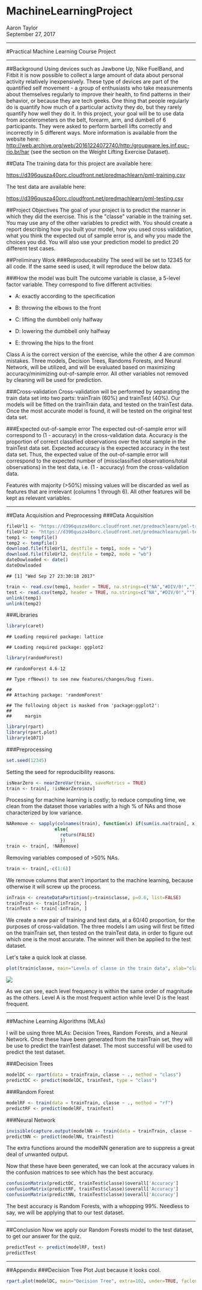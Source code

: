 # MachineLearningProject
Aaron Taylor  
September 27, 2017  

******
#Practical Machine Learning Course Project
******

##Background
Using devices such as Jawbone Up, Nike FuelBand, and Fitbit it is now possible to collect a large amount of data about personal activity relatively inexpensively. These type of devices are part of the quantified self movement - a group of enthusiasts who take measurements about themselves regularly to improve their health, to find patterns in their behavior, or because they are tech geeks. One thing that people regularly do is quantify how much of a particular activity they do, but they rarely quantify how well they do it. In this project, your goal will be to use data from accelerometers on the belt, forearm, arm, and dumbell of 6 participants. They were asked to perform barbell lifts correctly and incorrectly in 5 different ways. More information is available from the website here: http://web.archive.org/web/20161224072740/http:/groupware.les.inf.puc-rio.br/har (see the section on the Weight Lifting Exercise Dataset).  

##Data
The training data for this project are available here:  

https://d396qusza40orc.cloudfront.net/predmachlearn/pml-training.csv  

The test data are available here:  

https://d396qusza40orc.cloudfront.net/predmachlearn/pml-testing.csv  

##Project Objectives
The goal of your project is to predict the manner in which they did the exercise. This is the "classe" variable in the training set. You may use any of the other variables to predict with. You should create a report describing how you built your model, how you used cross validation, what you think the expected out of sample error is, and why you made the choices you did. You will also use your prediction model to predict 20 different test cases.  

##Preliminary Work
###Reproduceability
The seed will be set to 12345 for all code. If the same seed is used, it will reproduce the below data.  

###How the model was built
The outcome variable is classe, a 5-level factor variable. They correspond to five different activities:  

* A: exactly according to the specification

* B: throwing the elbows to the front

* C: lifting the dumbbell only halfway

* D: lowering the dumbbell only halfway

* E: throwing the hips to the front

Class A is the correct version of the exercise, while the other 4 are common mistakes. Three models, Decision Trees, Randoms Forests, and Neural Network, will be utilized, and will be evaluated based on maximizing accuracy/minimizing out-of-sample error. All other variables not removed by cleaning will be used for prediction.  

###Cross-validation
Cross-validation will be performed by separating the train data set into two parts: trainTrain (60%) and trainTest (40%). Our models will be fitted on the trainTrain data, and tested on the trainTest data. Once the most accurate model is found, it will be tested on the original test data set.

###Expected out-of-sample error
The expected out-of-sample error will correspond to (1 - accuracy) in the cross-validation data. Accuracy is the proportion of correct classified observations over the total sample in the trainTest data set. Expected accuracy is the expected accuracy in the test data set. Thus, the expected value of the out-of-sample error will correspond to the expected number of (missclassified observations/total observations) in the test data, i.e. (1 - accuracy) from the cross-validation data.  

Features with majority (>50%) missing values will be discarded as well as features that are irrelevant (columns 1 through 6). All other features will be kept as relevant variables.  

******

##Data Acquisition and Preprocessing
###Data Acquisition

```r
fileUrl1 <- "https://d396qusza40orc.cloudfront.net/predmachlearn/pml-training.csv"
fileUrl2 <- "https://d396qusza40orc.cloudfront.net/predmachlearn/pml-testing.csv"
temp1 <- tempfile()
temp2 <- tempfile()
download.file(fileUrl1, destfile = temp1, mode = "wb")
download.file(fileUrl2, destfile = temp2, mode = "wb")
dateDowloaded <- date()
dateDowloaded
```

```
## [1] "Wed Sep 27 23:30:18 2017"
```

```r
train <- read.csv(temp1, header = TRUE, na.strings=c("NA","#DIV/0!",""))
test <- read.csv(temp2, header = TRUE, na.strings=c("NA","#DIV/0!",""))
unlink(temp1)
unlink(temp2)
```

###Libraries

```r
library(caret)
```

```
## Loading required package: lattice
```

```
## Loading required package: ggplot2
```

```r
library(randomForest)
```

```
## randomForest 4.6-12
```

```
## Type rfNews() to see new features/changes/bug fixes.
```

```
## 
## Attaching package: 'randomForest'
```

```
## The following object is masked from 'package:ggplot2':
## 
##     margin
```

```r
library(rpart)
library(rpart.plot)
library(e1071)
```

###Preprocessing

```r
set.seed(12345)
```
Setting the seed for reproducibility reasons.  

```r
isNearZero <- nearZeroVar(train, saveMetrics = TRUE)
train <- train[, !isNearZero$nzv]
```
Processing for machine learning is costly; to reduce computing time, we clean from the dataset those variables with a high % of NAs and those characterized by low variance.  

```r
NARemove <- sapply(colnames(train), function(x) if(sum(is.na(train[, x])) > 0.50*nrow(train)) {return(TRUE)}
                  else{
                    return(FALSE)
                    })
train <- train[, !NARemove]
```
Removing variables composed of >50% NAs.  

```r
train <- train[,-c(1:6)]
```
We remove columns that aren't important to the machine learning, because otherwise it will screw up the process.  

```r
inTrain <- createDataPartition(y=train$classe, p=0.6, list=FALSE)
trainTrain <- train[inTrain, ] 
trainTest <- train[-inTrain, ]
```
We create a new pair of training and test data, at a 60/40 proportion, for the purposes of cross-validation. The three models I am using will first be fitted on the trainTrain set, then tested on the trainTest data, in order to figure out which one is the most accurate. The winner will then be applied to the test dataset.  
  
Let's take a quick look at classe. 

```r
plot(train$classe, main="Levels of classe in the train data", xlab="classe", ylab="Frequency")
```

![](MachineLearningProjectCode_files/figure-html/unnamed-chunk-7-1.png)<!-- -->
  
As we can see, each level frequency is within the same order of magnitude as the others. Level A is the most frequent action while level D is the least frequent.  

******

##Machine Learning Algorithms (MLAs)

I will be using three MLAs: Decision Trees, Random Forests, and a Neural Network. Once these have been generated from the trainTrain set, they will be use to predict the trainTest dataset. The most successful will be used to predict the test dataset.  

###Decision Trees

```r
modelDC <- rpart(data = trainTrain, classe ~ ., method = "class")
predictDC <- predict(modelDC, trainTest, type = "class")
```
###Random Forest

```r
modelRF <- train(data = trainTrain, classe ~ ., method = "rf")
predictRF <- predict(modelRF, trainTest)
```
###Neural Network

```r
invisible(capture.output(modelNN <- train(data = trainTrain, classe ~ ., method = "nnet")))
predictNN <- predict(modelNN, trainTest)
```
The extra functions around the modelNN generation are to suppress a great deal of unwanted output.  
  
Now that these have been generated, we can look at the accuracy values in the confusion matrices to see which has the best accuracy.  

```r
confusionMatrix(predictDC, trainTest$classe)$overall['Accuracy']
confusionMatrix(predictRF, trainTest$classe)$overall['Accuracy']
confusionMatrix(predictNN, trainTest$classe)$overall['Accuracy']
```
The best accuracy is Random Forests, with a whopping 99%. Needless to say, we will be applying that to our test dataset.  

******
##Conclusion
Now we apply our Random Forests model to the test dataset, to get our answer for the quiz.

```r
predictTest <- predict(modelRF, test)
predictTest
```

******
##Appendix
###Decision Tree Plot
Just because it looks cool.

```r
rpart.plot(modelDC, main="Decision Tree", extra=102, under=TRUE, faclen=0)
```
